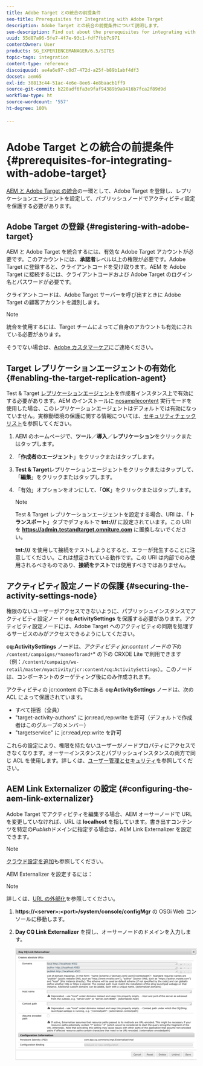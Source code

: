 ```yaml
---
title: Adobe Target との統合の前提条件
seo-title: Prerequisites for Integrating with Adobe Target
description: Adobe Target との統合の前提条件について説明します。
seo-description: Find out about the prerequisites for integrating with Adobe Target.
uuid: 55d87a96-5fe7-4f7e-93c1-fdf7fbb7c971
contentOwner: User
products: SG_EXPERIENCEMANAGER/6.5/SITES
topic-tags: integration
content-type: reference
discoiquuid: ae4a6e97-c0d7-472d-a25f-b89b1abf4df3
docset: aem65
exl-id: 30813c44-51ac-4e6e-8ee6-4e8baacb1ff9
source-git-commit: b220adf6fa3e9faf94389b9a9416b7fca2f89d9d
workflow-type: ht
source-wordcount: '557'
ht-degree: 100%

---
```


# Adobe Target との統合の前提条件{#prerequisites-for-integrating-with-adobe-target}

[AEM と Adobe Target の統合](/help/sites-administering/target.md)の一環として、Adobe Target を登録し、レプリケーションエージェントを設定して、パブリッシュノードでアクティビティ設定を保護する必要があります。

## Adobe Target の登録 {#registering-with-adobe-target}

AEM と Adobe Target を統合するには、有効な Adobe Target アカウントが必要です。このアカウントには、**承認者**&#x200B;レベル以上の権限が必要です。Adobe Target に登録すると、クライアントコードを受け取ります。AEM を Adobe Target に接続するには、クライアントコードおよび Adobe Target のログイン名とパスワードが必要です。

クライアントコードは、Adobe Target サーバーを呼び出すときに Adobe Target の顧客アカウントを識別します。

>[!NOTE]
>
>統合を使用するには、Target チームによってご自身のアカウントも有効にされている必要があります。
>
>そうでない場合は、[Adobe カスタマーケア](https://docs.adobe.com/content/help/ja/target/using/cmp-resources-and-contact-information.html)にご連絡ください。

## Target レプリケーションエージェントの有効化 {#enabling-the-target-replication-agent}

Test &amp; Target [レプリケーションエージェント](/help/sites-deploying/replication.md)を作成者インスタンス上で有効にする必要があります。AEM のインストールに [nosamplecontent](/help/sites-deploying/configure-runmodes.md#using-samplecontent-and-nosamplecontent) 実行モードを使用した場合、このレプリケーションエージェントはデフォルトでは有効になっていません。実稼動環境の保護に関する情報については、[セキュリティチェックリスト](/help/sites-administering/security-checklist.md)を参照してください。

1. AEM のホームページで、**ツール**／**導入**／**レプリケーション**&#x200B;をクリックまたはタップします。
1. 「**作成者のエージェント**」をクリックまたはタップします。
1. **Test &amp; Target**&#x200B;レプリケーションエージェントをクリックまたはタップして、「**編集**」をクリックまたはタップします。
1. 「有効」オプションをオンにして、「**OK**」をクリックまたはタップします。

   >[!NOTE]
   >
   >Test &amp; Target レプリケーションエージェントを設定する場合、URI は、「**トランスポート**」タブでデフォルトで **tnt:///** に設定されています。この URI を **https://admin.testandtarget.omniture.com** に置換しないでください。
   >
   >**tnt:///** を使用して接続をテストしようとすると、エラーが発生することに注意してください。これは想定されている動作です。この URI は内部でのみ使用されるべきものであり、**接続をテスト**&#x200B;では使用すべきではありません。

## アクティビティ設定ノードの保護 {#securing-the-activity-settings-node}

権限のないユーザーがアクセスできないように、パブリッシュインスタンスでアクティビティ設定ノード **cq:ActivitySettings** を保護する必要があります。アクティビティ設定ノードには、Adobe Target へのアクティビティの同期を処理するサービスのみがアクセスできるようにしてください。

**cq:ActivitySettings** ノードは、*アクティビティ jcr:content ノードの下*&#x200B;の `/content/campaigns/*nameofbrand*`* の下の CRXDE Lite で利用できます（例：`/content/campaign/we-retail/master/myactivity/jcr:content/cq:ActivitySettings`）。このノードは、コンポーネントのターゲティング後にのみ作成されます。

アクティビティの jcr:content の下にある **cq:ActivitySettings** ノードは、次の ACL によって保護されています。

* すべて拒否（全員）
* &quot;target-activity-authors&quot; に jcr:read,rep:write を許可（デフォルトで作成者はこのグループのメンバー）
* &quot;targetservice&quot; に jcr:read,rep:write を許可

これらの設定により、権限を持たないユーザーがノードプロパティにアクセスできなくなります。オーサーインスタンスとパブリッシュインスタンスの両方で同じ ACL を使用します。詳しくは、[ユーザー管理とセキュリティ](/help/sites-administering/security.md)を参照してください。

## AEM Link Externalizer の設定 {#configuring-the-aem-link-externalizer}

Adobe Target でアクティビティを編集する場合、AEM オーサーノードで URL を変更していなければ、URL は **localhost** を指しています。書き出すコンテンツを特定の&#x200B;*Publish*&#x200B;ドメインに指定する場合は、AEM Link Externalizer を設定できます。

>[!NOTE]
>
>[クラウド設定を追加](/help/sites-administering/experience-fragments-target.md#add-the-cloud-configuration)も参照してください。

AEM Externalizer を設定するには：

>[!NOTE]
>
>詳しくは、[URL の外部化](/help/sites-developing/externalizer.md)を参照してください。

1. **https://&lt;server>:&lt;port>/system/console/configMgr** の OSGi Web コンソールに移動します。
1. **Day CQ Link Externalizer** を探し、オーサーノードのドメインを入力します。

   ![chlimage_1-120](assets/aem-externalizer-01.png)
